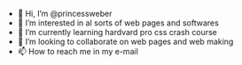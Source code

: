 - 👋 Hi, I’m @princessweber
- 👀 I’m interested in al sorts of web pages and softwares
- 🌱 I’m currently learning hardvard pro css crash course
- 💞️ I’m looking to collaborate on web pages and web making
- 📫 How to reach me in my e-mail

<!---
princessweber/princessweber is a ✨ special ✨ repository because its `README.md` (this file) appears on your GitHub profile.
You can click the Preview link to take a look at your changes.
--->
